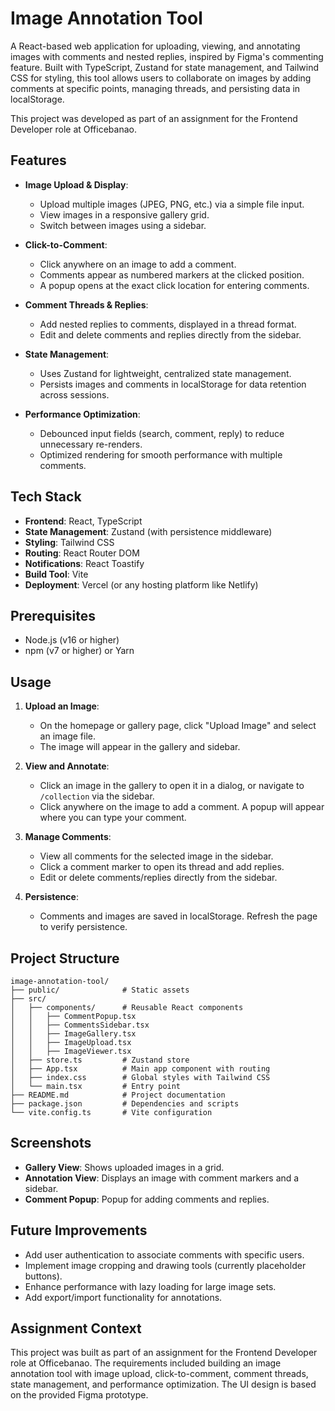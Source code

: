 # Image Annotation Tool

A React-based web application for uploading, viewing, and annotating images with comments and nested replies, inspired by Figma's commenting feature. Built with TypeScript, Zustand for state management, and Tailwind CSS for styling, this tool allows users to collaborate on images by adding comments at specific points, managing threads, and persisting data in localStorage.

This project was developed as part of an assignment for the Frontend Developer role at Officebanao.

## Features

- **Image Upload & Display**:

  - Upload multiple images (JPEG, PNG, etc.) via a simple file input.
  - View images in a responsive gallery grid.
  - Switch between images using a sidebar.

- **Click-to-Comment**:

  - Click anywhere on an image to add a comment.
  - Comments appear as numbered markers at the clicked position.
  - A popup opens at the exact click location for entering comments.

- **Comment Threads & Replies**:

  - Add nested replies to comments, displayed in a thread format.
  - Edit and delete comments and replies directly from the sidebar.

- **State Management**:

  - Uses Zustand for lightweight, centralized state management.
  - Persists images and comments in localStorage for data retention across sessions.

- **Performance Optimization**:
  - Debounced input fields (search, comment, reply) to reduce unnecessary re-renders.
  - Optimized rendering for smooth performance with multiple comments.

## Tech Stack

- **Frontend**: React, TypeScript
- **State Management**: Zustand (with persistence middleware)
- **Styling**: Tailwind CSS
- **Routing**: React Router DOM
- **Notifications**: React Toastify
- **Build Tool**: Vite
- **Deployment**: Vercel (or any hosting platform like Netlify)

## Prerequisites

- Node.js (v16 or higher)
- npm (v7 or higher) or Yarn

## Usage

1. **Upload an Image**:

   - On the homepage or gallery page, click "Upload Image" and select an image file.
   - The image will appear in the gallery and sidebar.

2. **View and Annotate**:

   - Click an image in the gallery to open it in a dialog, or navigate to `/collection` via the sidebar.
   - Click anywhere on the image to add a comment. A popup will appear where you can type your comment.

3. **Manage Comments**:

   - View all comments for the selected image in the sidebar.
   - Click a comment marker to open its thread and add replies.
   - Edit or delete comments/replies directly from the sidebar.

4. **Persistence**:
   - Comments and images are saved in localStorage. Refresh the page to verify persistence.

## Project Structure

```
image-annotation-tool/
├── public/              # Static assets
├── src/
│   ├── components/      # Reusable React components
│   │   ├── CommentPopup.tsx
│   │   ├── CommentsSidebar.tsx
│   │   ├── ImageGallery.tsx
│   │   ├── ImageUpload.tsx
│   │   ├── ImageViewer.tsx
│   ├── store.ts         # Zustand store
│   ├── App.tsx          # Main app component with routing
│   ├── index.css        # Global styles with Tailwind CSS
│   └── main.tsx         # Entry point
├── README.md            # Project documentation
├── package.json         # Dependencies and scripts
└── vite.config.ts       # Vite configuration
```

## Screenshots

- **Gallery View**: Shows uploaded images in a grid.
- **Annotation View**: Displays an image with comment markers and a sidebar.
- **Comment Popup**: Popup for adding comments and replies.

## Future Improvements

- Add user authentication to associate comments with specific users.
- Implement image cropping and drawing tools (currently placeholder buttons).
- Enhance performance with lazy loading for large image sets.
- Add export/import functionality for annotations.

## Assignment Context

This project was built as part of an assignment for the Frontend Developer role at Officebanao. The requirements included building an image annotation tool with image upload, click-to-comment, comment threads, state management, and performance optimization. The UI design is based on the provided Figma prototype.
